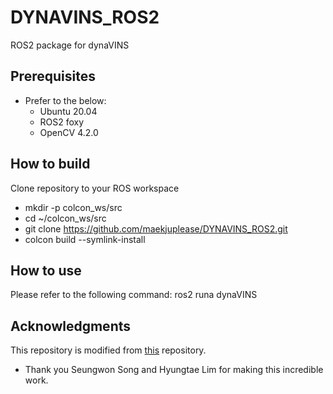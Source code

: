# DYNAVINS_ROS2
ROS2 package for dynaVINS

## Prerequisites
- Prefer to the below:
  - Ubuntu 20.04
  - ROS2 foxy
  - OpenCV 4.2.0

## How to build
Clone repository to your ROS workspace
- mkdir -p colcon_ws/src
- cd ~/colcon_ws/src
- git clone https://github.com/maekjuplease/DYNAVINS_ROS2.git
- colcon build --symlink-install

## How to use
Please refer to the following command:
ros2 runa dynaVINS 

## Acknowledgments
This repository is modified from [this](https://github.com/url-kaist/dynaVINS) repository. 
- Thank you Seungwon Song and Hyungtae Lim for making this incredible work.
